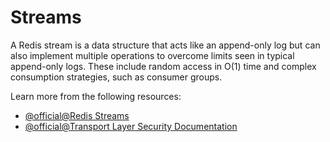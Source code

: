 # Streams

A Redis stream is a data structure that acts like an append-only log but can also implement multiple operations to overcome limits seen in typical append-only logs. These include random access in O(1) time and complex consumption strategies, such as consumer groups.

Learn more from the following resources:

- [@official@Redis Streams](https://redis.io/docs/latest/develop/data-types/streams/)
- [@official@Transport Layer Security Documentation](https://redis.io/docs/latest/operate/rc/security/database-security/tls-ssl/)